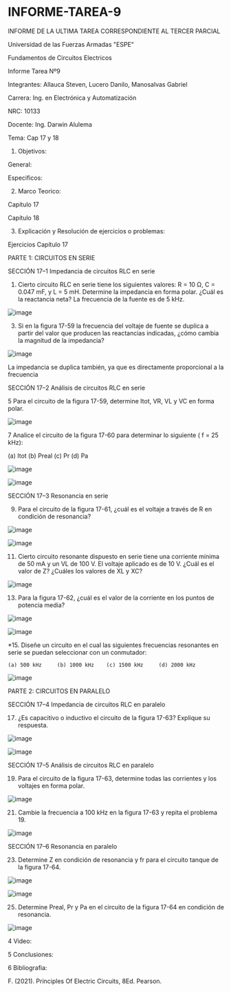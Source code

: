 # INFORME-TAREA-9

INFORME DE LA ULTIMA TAREA CORRESPONDIENTE AL TERCER PARCIAL 

Universidad de las Fuerzas Armadas "ESPE"

Fundamentos de Circuitos Electricos

Informe Tarea Nº9

Integrantes: Allauca Steven, Lucero Danilo, Manosalvas Gabriel

Carrera: Ing. en Electrónica y Automatización

NRC: 10133

Docente: Ing. Darwin Alulema

Tema: Cap 17 y 18

1. Objetivos:

General:


Especificos:


2. Marco Teorico:

Capítulo 17


Capítulo 18



3. Explicación y Resolución de ejercicios o problemas:


Ejercicios Capítulo 17

PARTE 1: CIRCUITOS EN SERIE

SECCIÓN 17–1 Impedancia de circuitos RLC en serie

1. Cierto circuito RLC en serie tiene los siguientes valores: R = 10 Ω, C = 0.047 mF, y L = 5 mH. Determine la impedancia en forma polar. ¿Cuál es la reactancia neta? La frecuencia de la fuente es de 5 kHz.

![image](https://user-images.githubusercontent.com/93210648/155029969-50da32ad-59b9-40de-a148-b432d86c265c.png)



3. Si en la figura 17-59 la frecuencia del voltaje de fuente se duplica a partir del valor que producen las reactancias indicadas, ¿cómo cambia la magnitud de la impedancia?

![image](https://user-images.githubusercontent.com/93210648/155017333-ae3eab95-7140-4a2b-ba2b-28cf87442a6c.png)

La impedancia se duplica también, ya que es directamente proporcional a la frecuencia


SECCIÓN 17–2 Análisis de circuitos RLC en serie

5  Para el circuito de la figura 17-59, determine Itot, VR, VL y VC en forma polar.

![image](https://user-images.githubusercontent.com/93210648/155442685-8f645da7-68ab-40d7-9df5-fbbd0a5df061.png)


7   Analice el circuito de la figura 17-60 para determinar lo siguiente ( f = 25 kHz):

   (a) Itot     (b) Preal     (c) Pr      (d) Pa   
   
   
   
 ![image](https://user-images.githubusercontent.com/93210648/155018383-1ca2ea56-7fe2-4ac7-bb0a-c393e8137fc5.png)
 
 ![image](https://user-images.githubusercontent.com/93210648/155456336-1d1ce8cb-14fb-484b-9651-48ff9d6dd663.png)

 
SECCIÓN 17–3 Resonancia en serie
 
9. Para el circuito de la figura 17-61, ¿cuál es el voltaje a través de R en condición de resonancia?

![image](https://user-images.githubusercontent.com/93210648/155019801-bd0e8591-a043-4db2-9752-a51867608e67.png)

![image](https://user-images.githubusercontent.com/93210648/155457672-77663c89-d633-4160-999a-3d825a42ff49.png)


11. Cierto circuito resonante dispuesto en serie tiene una corriente mínima de 50 mA y un VL de 100 V. El voltaje aplicado es de 10 V. ¿Cuál es el valor de Z? ¿Cuáles los valores de XL y XC?

![image](https://user-images.githubusercontent.com/93210648/155458790-9605e3c0-5e34-4add-acaa-e4f1460e79de.png)


13. Para la figura 17-62, ¿cuál es el valor de la corriente en los puntos de potencia media?

![image](https://user-images.githubusercontent.com/93210648/155020238-53d4538d-c826-46c6-b716-7594c0e001df.png)

![image](https://user-images.githubusercontent.com/93210648/155459680-c97a6b75-0d2a-44ff-a6a7-f9f3c4a7992f.png)


*15. Diseñe un circuito en el cual las siguientes frecuencias resonantes en serie se puedan seleccionar con un conmutador:

    (a) 500 kHz     (b) 1000 kHz    (c) 1500 kHz     (d) 2000 kHz
    
    
![image](https://user-images.githubusercontent.com/93210648/155459782-9d3ad7aa-8690-49f6-8b3c-1fa3ddb4655e.png)

 
 
PARTE 2: CIRCUITOS EN PARALELO

SECCIÓN 17–4 Impedancia de circuitos RLC en paralelo 

17. ¿Es capacitivo o inductivo el circuito de la figura 17-63? Explique su respuesta.

![image](https://user-images.githubusercontent.com/93210648/155021460-e0cc04f6-1dfe-43a0-84f9-cbaa5732f2f5.png)


![image](https://user-images.githubusercontent.com/93210648/155460795-42ea9425-ea87-4450-aa4e-eaf5c9a4176c.png)

SECCIÓN 17–5 Análisis de circuitos RLC en paralelo

19. Para el circuito de la figura 17-63, determine todas las corrientes y los voltajes en forma polar.

![image](https://user-images.githubusercontent.com/93210648/155461536-153d7160-b570-48d6-be4b-001d8631c118.png)




21. Cambie la frecuencia a 100 kHz en la figura 17-63 y repita el problema 19.

![image](https://user-images.githubusercontent.com/93210648/155516273-bbacd271-c39d-4a20-98ff-0409152e98d0.png)



SECCIÓN 17–6 Resonancia en paralelo

23. Determine Z en condición de resonancia y fr para el circuito tanque de la figura 17-64.

![image](https://user-images.githubusercontent.com/93210648/155021653-1cfd27d0-6b30-494e-a06b-70297816cbb9.png)

![image](https://user-images.githubusercontent.com/93210648/155518553-f00f1606-e35f-47f9-a4e8-738f0c5d687d.png)


25. Determine Preal, Pr y Pa en el circuito de la figura 17-64 en condición de resonancia.

![image](https://user-images.githubusercontent.com/93210648/155520173-7df72083-f3c8-4bda-9fd6-99c25dbdf488.png)



4 Video:




5  Conclusiones:



6 Bibliografia:

F. (2021). Principles Of Electric Circuits, 8Ed. Pearson.   
   





